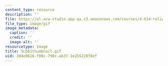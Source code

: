 ```yaml
---
content_type: resource
description: ''
file: https://ol-ocw-studio-app-qa.s3.amazonaws.com/courses/4-614-religious-architecture-and-islamic-cultures-fall-2002/3d4e0616f08c798cab371e255228f8ef_SLD61thumbnail.gif
file_type: image/gif
image_metadata:
  caption: ''
  credit: ''
  image-alt: ''
resourcetype: Image
title: SLD61thumbnail.gif
uid: 3d4e0616-f08c-798c-ab37-1e255228f8ef
---
```


